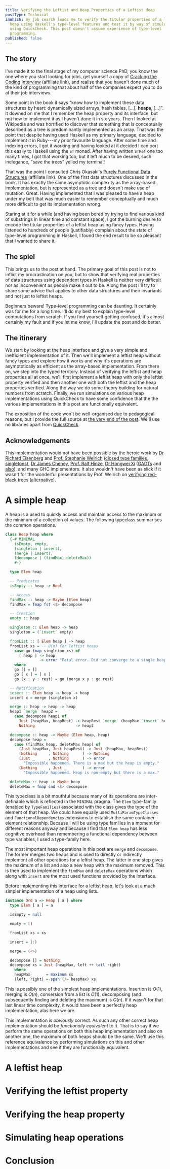 ```yaml
---
title: Verifying the Leftist and Heap Properties of a Leftist Heap
postType: Technical
inWhich: my job search leads me to verify the titular properties of a leftist
  heap using Haskell's type-level features and test it by way of simulation
  using QuickCheck. This post doesn't assume experience of type-level
  programming.
published: false
---
```


## The story

I've made it to the final stage of my computer science PhD, you know the one
where you start looking for jobs, get yourself a copy of [Cracking the Coding
Interview](https://amzn.to/2Q74ckU) (affiliate link), and realise that you
haven't done much of the kind of programming that about half of the companies
expect you to do at their job interviews.

Some point in the book it says "know how to implement these data structures by
heart: dynamically sized arrays, hash tables, [...], **heaps**, [...]".  It
downed on me that I remember the heap property and its interface, but not how to
implement it as I haven't done it in six years. Then I looked at Wikipedia and
was horrified to discover that something that is conceptually described as a
tree is predominantly implemented as an array. That was the point that despite
having used Haskell as my primary language, decided to implement it in Ruby---my
prior favourite language. After some time and indexing errors, I got it working
and having looked at it decided I can port this easily to Haskell using the `ST`
monad. After having written `STRef` one too many times, I got that working too,
but it left much to be desired, such inelegance, "save the trees" yelled my
terminal!

That was the point I consulted Chris Okasaki's [Purely Functional Data
Structures](https://amzn.to/34ICTAM) (affiliate link). One of the first data
structures discussed in the book. It has exactly the same asymptotic complexity
as the array-based implementation, but is represented as a tree and doesn't make
use of mutation.  Great. Having implemented that I was pleased to have a heap
under my belt that was much easier to remember conceptually and much more
difficult to get its implementation wrong.

Staring at it for a while (and having been bored by trying to find various kind
of substrings in linear time and constant space), I got the burning desire to
encode the titular properties of a leftist heap using fancy types. Having
listened to hundreds of people (justifiably) complain about the state of
type-level programming in Haskell, I found the end result to be so pleasant that
I wanted to share it.

## The spiel

This brings us to the post at hand. The primary goal of this post is not to
inflict my procrastination on you, but to show that verifying real properties of
data structures using dependent types in Haskell is neither very difficult nor
as inconvenient as people make it out to be. Along the post I'll try to share
some advice that applies to other data structures and their invariants and not
just to leftist heaps.

Beginners beware! Type-level programming can be daunting. It certainly was for
me for a long time. I'll do my best to explain type-level computations from
scratch. If you find yourself getting confused, it's almost certainly my fault
and if you let me know, I'll update the post and do better.

## The itinerary

We start by looking at the heap interface and give a very simple and inefficient
implementation of it.  Then we'll implement a leftist heap without fancy types
and explore how it works and why it's operations are asymptotically as efficient
as the array-based implementation. From there on, we step into the typed
territory. Instead of verifying the leftist and heap properties all at once,
we'll first implement a leftist heap with only the leftist property verified and
then another one with both the leftist and the heap properties verified. Along
the way we do some theory building for natural numbers from scratch. Finally, we
run simulations on various heap implementations using QuickCheck to have some
confidence that the the various implementations in this post are functionally
equivalent.

The exposition of the code won't be well-organised due to pedagogical reasons,
but I provide the full source at [the very end of the post](#Full-program).
We'll use no libraries apart from
[QuickCheck](http://hackage.haskell.org/package/QuickCheck-2.13.2).

## Acknowledgements

This implementation would not have been possible by the heroic work by [Dr
Richard Eisenberg](https://richarde.dev/index.html) and [Prof. Stephanie
Weirich](https://www.cis.upenn.edu/~sweirich/) ([closed type
families](https://dl.acm.org/citation.cfm?id=2535856),
[singletons](https://dl.acm.org/citation.cfm?id=2364522)), [Dr James
Cheney](https://homepages.inf.ed.ac.uk/jcheney/), [Prof. Ralf
Hinze](https://www.cs.ox.ac.uk/ralf.hinze/), [Dr Hongwei
Xi](https://www.cs.bu.edu/~hwxi/)
([GADTs](https://ecommons.cornell.edu/handle/1813/5614) and
[also](https://dl.acm.org/citation.cfm?id=604150)), and many GHC implementors.
It also wouldn't have been as slick if it wasn't for the wonderful presentations
by Prof. Weirich on [verifying red-black
trees](https://www.youtube.com/watch?v=n-b1PYbRUOY)
([alternative](https://www.youtube.com/watch?v=rhWMhTjQzsU)).

# A simple heap

A heap is a used to quickly access and maintain access to the maximum or the
minimum of a collection of values. The following typeclass summarises the common
operations.

```haskell
class Heap heap where
  {-# MINIMAL
    isEmpty, empty,
    (singleton | insert),
    (merge | insert),
    (decompose | (findMax, deleteMax))
    #-}

  type Elem heap

  -- Predicates
  isEmpty :: heap -> Bool

  -- Access
  findMax :: heap -> Maybe (Elem heap)
  findMax = fmap fst <$> decompose

  -- Creation
  empty :: heap

  singleton :: Elem heap -> heap
  singleton = (`insert` empty)

  fromList :: [ Elem heap ] -> heap
  fromList xs = -- O(n) for leftist heaps
    case go (map singleton xs) of
      [ heap ] -> heap
      _        -> error "Fatal error. Did not converge to a single heap."
    where
    go [] = []
    go [ x ] = [ x ]
    go (x : y : rest) = go (merge x y : go rest)

  -- Motification
  insert :: Elem heap -> heap -> heap
  insert x = merge (singleton x)

  merge :: heap -> heap -> heap
  heap1 `merge` heap2 =
    case decompose heap1 of
      Just (heapMax, heapRest) -> heapRest `merge` (heapMax `insert` heap2)
      Nothing                  -> heap2

  decompose :: heap -> Maybe (Elem heap, heap)
  decompose heap =
    case (findMax heap, deleteMax heap) of
      (Just heapMax, Just heapRest) -> Just (heapMax, heapRest)
      (Nothing     , Nothing      ) -> Nothing
      (Just _      , Nothing      ) -> error
        "Impossible happened. There is a max but the heap is empty."
      (Nothing     , Just _       ) -> error
        "Impossible happened. Heap is non-empty but there is a max."

  deleteMax :: heap -> Maybe heap
  deleteMax = fmap snd <$> decompose
```

This typeclass is a bit mouthful because many of its operations are
inter-definable which is reflected in the `MINIMAL` pragma. The `Elem`
type-family (enabled by `TypeFamilies`) associated with the class gives the type
of the element of that heap. We could have equally used `MultiParamTypeClasses`
and `FunctionalDependencies` extensions to establish the same container-element
relationship. Because I will be using type families in a moment for different
reasons anyway and because I find that `Elem heap` has less cognitive overhead
than remembering a functional dependency between type variables, I used a
type-family here.

The most important heap operations in this post are `merge` and `decompose`. The
former merges two heaps and is used to directly or indirectly implement all
other operations for a leftist heap. The latter in one step gives the maximum of
a list and also a new heap with the maximum removed. This is then used to
implement the `findMax` and `deleteMax` operations which along with `insert` are
the most used functions provided by the interface.

Before implementing this interface for a leftist heap, let's look at a much
simpler implementation of a heap using lists.

```haskell
instance Ord a => Heap [ a ] where
  type Elem [ a ] = a

  isEmpty = null

  empty = []

  fromList xs = xs

  insert = (:)

  merge = (<>)

  decompose [] = Nothing
  decompose xs = Just (heapMax, left ++ tail right)
    where
    heapMax       = maximum xs
    (left, right) = span (/= heapMax) xs
```

This is possibly one of the simplest heap implementations. Insertion is $O(1)$,
merging is $O(n)$, conversion from a list is $O(1)$, decomposing (and
subsequently finding and deleting the maximum) is $O(n)$. If it wasn't for that
last linear time complexity, it would have been a perfectly heap implementation,
alas here we are.

This implementation is _obviously_ correct. As such any other correct heap
implementation should be _functionally equivalent_ to it. That is to say if we
perform the same operations on both this heap implementation and also on another
one, the maximum of both heaps should be the same. We'll use this reference
equivalence by performing simulations on this and other implementations and see
if they are functionally equivalent.

# A leftist heap

# Verifying the leftist property

# Verifying the heap property

# Simulating heap operations

# Conclusion
